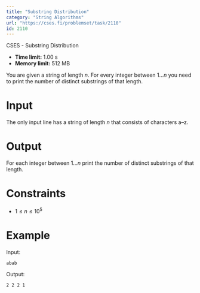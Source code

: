 ```yaml
---
title: "Substring Distribution"
category: "String Algorithms"
url: "https://cses.fi/problemset/task/2110"
id: 2110
---
```


CSES - Substring Distribution

  * **Time limit:** 1.00 s
  * **Memory limit:** 512 MB

You are given a string of length $n$. For every integer between $1 \ldots n$
you need to print the number of distinct substrings of that length.

# Input

The only input line has a string of length $n$ that consists of characters
a–z.

# Output

For each integer between $1 \ldots n$ print the number of distinct substrings
of that length.

# Constraints

  * $1 \le n \le 10^5$

# Example

Input:

    
    
    abab
    

Output:

    
    
    2 2 2 1
    

